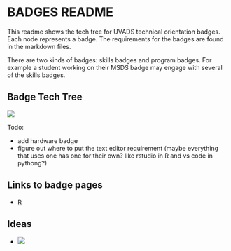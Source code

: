 # BADGES README
This readme shows the tech tree for UVADS technical orientation badges. Each node represents a badge. The requirements for the badges are found in the markdown files.

There are two kinds of badges: skills badges and program badges. For example a student working on their MSDS badge may engage with several of the skills badges.

## Badge Tech Tree
![](https://github.com/UVADS/orientation-technical/blob/main/content/images/badge-tech-tree.jpeg)

Todo:
* add hardware badge
* figure out where to put the text editor requirement (maybe everything that uses one has one for their own? like rstudio in R and vs code in pythong?)


## Links to badge pages
* [R](https://github.com/UVADS/orientation-technical/blob/main/content/badges/R.md)

## Ideas
* ![](https://github.com/UVADS/orientation-technical/blob/main/content/images/use-environment-meme.png)
